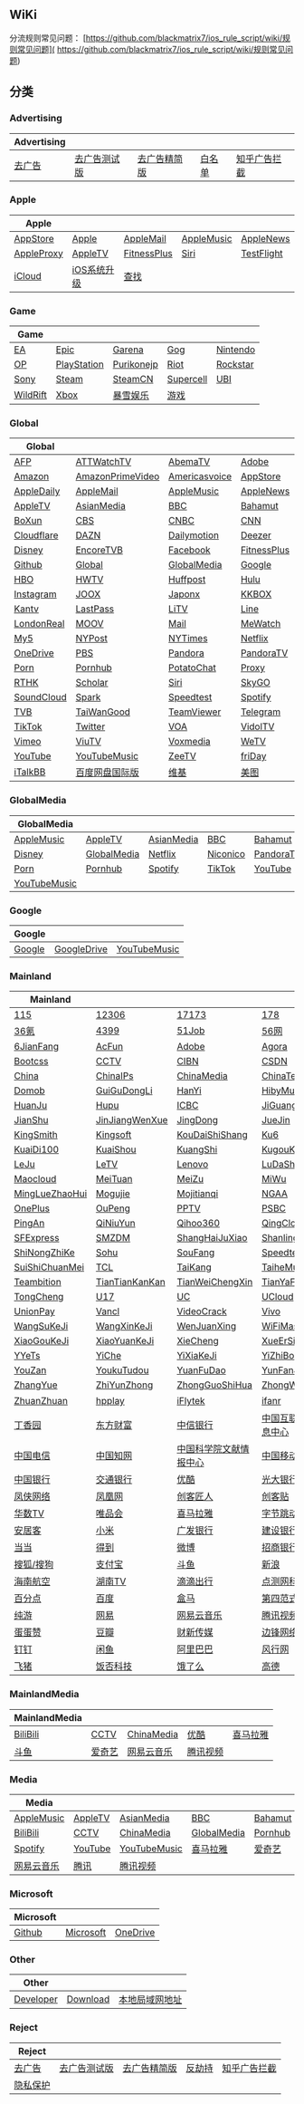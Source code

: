 ## WiKi
分流规则常见问题： [https://github.com/blackmatrix7/ios_rule_script/wiki/规则常见问题]( https://github.com/blackmatrix7/ios_rule_script/wiki/规则常见问题)
## 分类

### Advertising
|Advertising|  |  |  |  |
| ---- | ---- | ---- | ---- | ---- |
|[去广告](https://github.com/blackmatrix7/ios_rule_script/tree/master/rule/Shadowrocket/去广告) |[去广告测试版](https://github.com/blackmatrix7/ios_rule_script/tree/master/rule/Shadowrocket/去广告测试版) |[去广告精简版](https://github.com/blackmatrix7/ios_rule_script/tree/master/rule/Shadowrocket/去广告精简版) |[白名单](https://github.com/blackmatrix7/ios_rule_script/tree/master/rule/Shadowrocket/白名单) |[知乎广告拦截](https://github.com/blackmatrix7/ios_rule_script/tree/master/rule/Shadowrocket/知乎广告拦截) |

### Apple
|Apple|  |  |  |  |
| ---- | ---- | ---- | ---- | ---- |
|[AppStore](https://github.com/blackmatrix7/ios_rule_script/tree/master/rule/Shadowrocket/AppStore) |[Apple](https://github.com/blackmatrix7/ios_rule_script/tree/master/rule/Shadowrocket/Apple) |[AppleMail](https://github.com/blackmatrix7/ios_rule_script/tree/master/rule/Shadowrocket/AppleMail) |[AppleMusic](https://github.com/blackmatrix7/ios_rule_script/tree/master/rule/Shadowrocket/AppleMusic) |[AppleNews](https://github.com/blackmatrix7/ios_rule_script/tree/master/rule/Shadowrocket/AppleNews) ||||
|[AppleProxy](https://github.com/blackmatrix7/ios_rule_script/tree/master/rule/Shadowrocket/AppleProxy) |[AppleTV](https://github.com/blackmatrix7/ios_rule_script/tree/master/rule/Shadowrocket/AppleTV) |[FitnessPlus](https://github.com/blackmatrix7/ios_rule_script/tree/master/rule/Shadowrocket/FitnessPlus) |[Siri](https://github.com/blackmatrix7/ios_rule_script/tree/master/rule/Shadowrocket/Siri) |[TestFlight](https://github.com/blackmatrix7/ios_rule_script/tree/master/rule/Shadowrocket/TestFlight) |||
|[iCloud](https://github.com/blackmatrix7/ios_rule_script/tree/master/rule/Shadowrocket/iCloud) |[iOS系统升级](https://github.com/blackmatrix7/ios_rule_script/tree/master/rule/Shadowrocket/iOS系统升级) |[查找](https://github.com/blackmatrix7/ios_rule_script/tree/master/rule/Shadowrocket/查找) ||

### Game
|Game|  |  |  |  |
| ---- | ---- | ---- | ---- | ---- |
|[EA](https://github.com/blackmatrix7/ios_rule_script/tree/master/rule/Shadowrocket/EA) |[Epic](https://github.com/blackmatrix7/ios_rule_script/tree/master/rule/Shadowrocket/Epic) |[Garena](https://github.com/blackmatrix7/ios_rule_script/tree/master/rule/Shadowrocket/Garena) |[Gog](https://github.com/blackmatrix7/ios_rule_script/tree/master/rule/Shadowrocket/Gog) |[Nintendo](https://github.com/blackmatrix7/ios_rule_script/tree/master/rule/Shadowrocket/Nintendo) ||||
|[OP](https://github.com/blackmatrix7/ios_rule_script/tree/master/rule/Shadowrocket/OP) |[PlayStation](https://github.com/blackmatrix7/ios_rule_script/tree/master/rule/Shadowrocket/PlayStation) |[Purikonejp](https://github.com/blackmatrix7/ios_rule_script/tree/master/rule/Shadowrocket/Purikonejp) |[Riot](https://github.com/blackmatrix7/ios_rule_script/tree/master/rule/Shadowrocket/Riot) |[Rockstar](https://github.com/blackmatrix7/ios_rule_script/tree/master/rule/Shadowrocket/Rockstar) |||
|[Sony](https://github.com/blackmatrix7/ios_rule_script/tree/master/rule/Shadowrocket/Sony) |[Steam](https://github.com/blackmatrix7/ios_rule_script/tree/master/rule/Shadowrocket/Steam) |[SteamCN](https://github.com/blackmatrix7/ios_rule_script/tree/master/rule/Shadowrocket/SteamCN) |[Supercell](https://github.com/blackmatrix7/ios_rule_script/tree/master/rule/Shadowrocket/Supercell) |[UBI](https://github.com/blackmatrix7/ios_rule_script/tree/master/rule/Shadowrocket/UBI) ||
|[WildRift](https://github.com/blackmatrix7/ios_rule_script/tree/master/rule/Shadowrocket/WildRift) |[Xbox](https://github.com/blackmatrix7/ios_rule_script/tree/master/rule/Shadowrocket/Xbox) |[暴雪娱乐](https://github.com/blackmatrix7/ios_rule_script/tree/master/rule/Shadowrocket/暴雪娱乐) |[游戏](https://github.com/blackmatrix7/ios_rule_script/tree/master/rule/Shadowrocket/游戏) |

### Global
|Global|  |  |  |  |
| ---- | ---- | ---- | ---- | ---- |
|[AFP](https://github.com/blackmatrix7/ios_rule_script/tree/master/rule/Shadowrocket/AFP) |[ATTWatchTV](https://github.com/blackmatrix7/ios_rule_script/tree/master/rule/Shadowrocket/ATTWatchTV) |[AbemaTV](https://github.com/blackmatrix7/ios_rule_script/tree/master/rule/Shadowrocket/AbemaTV) |[Adobe](https://github.com/blackmatrix7/ios_rule_script/tree/master/rule/Shadowrocket/Adobe) |[All4](https://github.com/blackmatrix7/ios_rule_script/tree/master/rule/Shadowrocket/All4) ||||
|[Amazon](https://github.com/blackmatrix7/ios_rule_script/tree/master/rule/Shadowrocket/Amazon) |[AmazonPrimeVideo](https://github.com/blackmatrix7/ios_rule_script/tree/master/rule/Shadowrocket/AmazonPrimeVideo) |[Americasvoice](https://github.com/blackmatrix7/ios_rule_script/tree/master/rule/Shadowrocket/Americasvoice) |[AppStore](https://github.com/blackmatrix7/ios_rule_script/tree/master/rule/Shadowrocket/AppStore) |[Apple](https://github.com/blackmatrix7/ios_rule_script/tree/master/rule/Shadowrocket/Apple) |||
|[AppleDaily](https://github.com/blackmatrix7/ios_rule_script/tree/master/rule/Shadowrocket/AppleDaily) |[AppleMail](https://github.com/blackmatrix7/ios_rule_script/tree/master/rule/Shadowrocket/AppleMail) |[AppleMusic](https://github.com/blackmatrix7/ios_rule_script/tree/master/rule/Shadowrocket/AppleMusic) |[AppleNews](https://github.com/blackmatrix7/ios_rule_script/tree/master/rule/Shadowrocket/AppleNews) |[AppleProxy](https://github.com/blackmatrix7/ios_rule_script/tree/master/rule/Shadowrocket/AppleProxy) ||
|[AppleTV](https://github.com/blackmatrix7/ios_rule_script/tree/master/rule/Shadowrocket/AppleTV) |[AsianMedia](https://github.com/blackmatrix7/ios_rule_script/tree/master/rule/Shadowrocket/AsianMedia) |[BBC](https://github.com/blackmatrix7/ios_rule_script/tree/master/rule/Shadowrocket/BBC) |[Bahamut](https://github.com/blackmatrix7/ios_rule_script/tree/master/rule/Shadowrocket/Bahamut) |[BlackList](https://github.com/blackmatrix7/ios_rule_script/tree/master/rule/Shadowrocket/BlackList) |
|[BoXun](https://github.com/blackmatrix7/ios_rule_script/tree/master/rule/Shadowrocket/BoXun) |[CBS](https://github.com/blackmatrix7/ios_rule_script/tree/master/rule/Shadowrocket/CBS) |[CNBC](https://github.com/blackmatrix7/ios_rule_script/tree/master/rule/Shadowrocket/CNBC) |[CNN](https://github.com/blackmatrix7/ios_rule_script/tree/master/rule/Shadowrocket/CNN) |[CableTV](https://github.com/blackmatrix7/ios_rule_script/tree/master/rule/Shadowrocket/CableTV) |
|[Cloudflare](https://github.com/blackmatrix7/ios_rule_script/tree/master/rule/Shadowrocket/Cloudflare) |[DAZN](https://github.com/blackmatrix7/ios_rule_script/tree/master/rule/Shadowrocket/DAZN) |[Dailymotion](https://github.com/blackmatrix7/ios_rule_script/tree/master/rule/Shadowrocket/Dailymotion) |[Deezer](https://github.com/blackmatrix7/ios_rule_script/tree/master/rule/Shadowrocket/Deezer) |[Discord](https://github.com/blackmatrix7/ios_rule_script/tree/master/rule/Shadowrocket/Discord) |
|[Disney](https://github.com/blackmatrix7/ios_rule_script/tree/master/rule/Shadowrocket/Disney) |[EncoreTVB](https://github.com/blackmatrix7/ios_rule_script/tree/master/rule/Shadowrocket/EncoreTVB) |[Facebook](https://github.com/blackmatrix7/ios_rule_script/tree/master/rule/Shadowrocket/Facebook) |[FitnessPlus](https://github.com/blackmatrix7/ios_rule_script/tree/master/rule/Shadowrocket/FitnessPlus) |[Fox](https://github.com/blackmatrix7/ios_rule_script/tree/master/rule/Shadowrocket/Fox) |
|[Github](https://github.com/blackmatrix7/ios_rule_script/tree/master/rule/Shadowrocket/Github) |[Global](https://github.com/blackmatrix7/ios_rule_script/tree/master/rule/Shadowrocket/Global) |[GlobalMedia](https://github.com/blackmatrix7/ios_rule_script/tree/master/rule/Shadowrocket/GlobalMedia) |[Google](https://github.com/blackmatrix7/ios_rule_script/tree/master/rule/Shadowrocket/Google) |[GoogleDrive](https://github.com/blackmatrix7/ios_rule_script/tree/master/rule/Shadowrocket/GoogleDrive) |
|[HBO](https://github.com/blackmatrix7/ios_rule_script/tree/master/rule/Shadowrocket/HBO) |[HWTV](https://github.com/blackmatrix7/ios_rule_script/tree/master/rule/Shadowrocket/HWTV) |[Huffpost](https://github.com/blackmatrix7/ios_rule_script/tree/master/rule/Shadowrocket/Huffpost) |[Hulu](https://github.com/blackmatrix7/ios_rule_script/tree/master/rule/Shadowrocket/Hulu) |[ITV](https://github.com/blackmatrix7/ios_rule_script/tree/master/rule/Shadowrocket/ITV) |
|[Instagram](https://github.com/blackmatrix7/ios_rule_script/tree/master/rule/Shadowrocket/Instagram) |[JOOX](https://github.com/blackmatrix7/ios_rule_script/tree/master/rule/Shadowrocket/JOOX) |[Japonx](https://github.com/blackmatrix7/ios_rule_script/tree/master/rule/Shadowrocket/Japonx) |[KKBOX](https://github.com/blackmatrix7/ios_rule_script/tree/master/rule/Shadowrocket/KKBOX) |[KakaoTalk](https://github.com/blackmatrix7/ios_rule_script/tree/master/rule/Shadowrocket/KakaoTalk) |
|[Kantv](https://github.com/blackmatrix7/ios_rule_script/tree/master/rule/Shadowrocket/Kantv) |[LastPass](https://github.com/blackmatrix7/ios_rule_script/tree/master/rule/Shadowrocket/LastPass) |[LiTV](https://github.com/blackmatrix7/ios_rule_script/tree/master/rule/Shadowrocket/LiTV) |[Line](https://github.com/blackmatrix7/ios_rule_script/tree/master/rule/Shadowrocket/Line) |[LineTV](https://github.com/blackmatrix7/ios_rule_script/tree/master/rule/Shadowrocket/LineTV) |
|[LondonReal](https://github.com/blackmatrix7/ios_rule_script/tree/master/rule/Shadowrocket/LondonReal) |[MOOV](https://github.com/blackmatrix7/ios_rule_script/tree/master/rule/Shadowrocket/MOOV) |[Mail](https://github.com/blackmatrix7/ios_rule_script/tree/master/rule/Shadowrocket/Mail) |[MeWatch](https://github.com/blackmatrix7/ios_rule_script/tree/master/rule/Shadowrocket/MeWatch) |[Microsoft](https://github.com/blackmatrix7/ios_rule_script/tree/master/rule/Shadowrocket/Microsoft) |
|[My5](https://github.com/blackmatrix7/ios_rule_script/tree/master/rule/Shadowrocket/My5) |[NYPost](https://github.com/blackmatrix7/ios_rule_script/tree/master/rule/Shadowrocket/NYPost) |[NYTimes](https://github.com/blackmatrix7/ios_rule_script/tree/master/rule/Shadowrocket/NYTimes) |[Netflix](https://github.com/blackmatrix7/ios_rule_script/tree/master/rule/Shadowrocket/Netflix) |[Nikkei](https://github.com/blackmatrix7/ios_rule_script/tree/master/rule/Shadowrocket/Nikkei) |
|[OneDrive](https://github.com/blackmatrix7/ios_rule_script/tree/master/rule/Shadowrocket/OneDrive) |[PBS](https://github.com/blackmatrix7/ios_rule_script/tree/master/rule/Shadowrocket/PBS) |[Pandora](https://github.com/blackmatrix7/ios_rule_script/tree/master/rule/Shadowrocket/Pandora) |[PandoraTV](https://github.com/blackmatrix7/ios_rule_script/tree/master/rule/Shadowrocket/PandoraTV) |[PayPal](https://github.com/blackmatrix7/ios_rule_script/tree/master/rule/Shadowrocket/PayPal) |
|[Porn](https://github.com/blackmatrix7/ios_rule_script/tree/master/rule/Shadowrocket/Porn) |[Pornhub](https://github.com/blackmatrix7/ios_rule_script/tree/master/rule/Shadowrocket/Pornhub) |[PotatoChat](https://github.com/blackmatrix7/ios_rule_script/tree/master/rule/Shadowrocket/PotatoChat) |[Proxy](https://github.com/blackmatrix7/ios_rule_script/tree/master/rule/Shadowrocket/Proxy) |[Qobuz](https://github.com/blackmatrix7/ios_rule_script/tree/master/rule/Shadowrocket/Qobuz) |
|[RTHK](https://github.com/blackmatrix7/ios_rule_script/tree/master/rule/Shadowrocket/RTHK) |[Scholar](https://github.com/blackmatrix7/ios_rule_script/tree/master/rule/Shadowrocket/Scholar) |[Siri](https://github.com/blackmatrix7/ios_rule_script/tree/master/rule/Shadowrocket/Siri) |[SkyGO](https://github.com/blackmatrix7/ios_rule_script/tree/master/rule/Shadowrocket/SkyGO) |[Sony](https://github.com/blackmatrix7/ios_rule_script/tree/master/rule/Shadowrocket/Sony) |
|[SoundCloud](https://github.com/blackmatrix7/ios_rule_script/tree/master/rule/Shadowrocket/SoundCloud) |[Spark](https://github.com/blackmatrix7/ios_rule_script/tree/master/rule/Shadowrocket/Spark) |[Speedtest](https://github.com/blackmatrix7/ios_rule_script/tree/master/rule/Shadowrocket/Speedtest) |[Spotify](https://github.com/blackmatrix7/ios_rule_script/tree/master/rule/Shadowrocket/Spotify) |[TIDAL](https://github.com/blackmatrix7/ios_rule_script/tree/master/rule/Shadowrocket/TIDAL) |
|[TVB](https://github.com/blackmatrix7/ios_rule_script/tree/master/rule/Shadowrocket/TVB) |[TaiWanGood](https://github.com/blackmatrix7/ios_rule_script/tree/master/rule/Shadowrocket/TaiWanGood) |[TeamViewer](https://github.com/blackmatrix7/ios_rule_script/tree/master/rule/Shadowrocket/TeamViewer) |[Telegram](https://github.com/blackmatrix7/ios_rule_script/tree/master/rule/Shadowrocket/Telegram) |[TestFlight](https://github.com/blackmatrix7/ios_rule_script/tree/master/rule/Shadowrocket/TestFlight) |
|[TikTok](https://github.com/blackmatrix7/ios_rule_script/tree/master/rule/Shadowrocket/TikTok) |[Twitter](https://github.com/blackmatrix7/ios_rule_script/tree/master/rule/Shadowrocket/Twitter) |[VOA](https://github.com/blackmatrix7/ios_rule_script/tree/master/rule/Shadowrocket/VOA) |[VidolTV](https://github.com/blackmatrix7/ios_rule_script/tree/master/rule/Shadowrocket/VidolTV) |[Viki](https://github.com/blackmatrix7/ios_rule_script/tree/master/rule/Shadowrocket/Viki) |
|[Vimeo](https://github.com/blackmatrix7/ios_rule_script/tree/master/rule/Shadowrocket/Vimeo) |[ViuTV](https://github.com/blackmatrix7/ios_rule_script/tree/master/rule/Shadowrocket/ViuTV) |[Voxmedia](https://github.com/blackmatrix7/ios_rule_script/tree/master/rule/Shadowrocket/Voxmedia) |[WeTV](https://github.com/blackmatrix7/ios_rule_script/tree/master/rule/Shadowrocket/WeTV) |[Whatsapp](https://github.com/blackmatrix7/ios_rule_script/tree/master/rule/Shadowrocket/Whatsapp) |
|[YouTube](https://github.com/blackmatrix7/ios_rule_script/tree/master/rule/Shadowrocket/YouTube) |[YouTubeMusic](https://github.com/blackmatrix7/ios_rule_script/tree/master/rule/Shadowrocket/YouTubeMusic) |[ZeeTV](https://github.com/blackmatrix7/ios_rule_script/tree/master/rule/Shadowrocket/ZeeTV) |[friDay](https://github.com/blackmatrix7/ios_rule_script/tree/master/rule/Shadowrocket/friDay) |[iCloud](https://github.com/blackmatrix7/ios_rule_script/tree/master/rule/Shadowrocket/iCloud) |
|[iTalkBB](https://github.com/blackmatrix7/ios_rule_script/tree/master/rule/Shadowrocket/iTalkBB) |[百度网盘国际版](https://github.com/blackmatrix7/ios_rule_script/tree/master/rule/Shadowrocket/百度网盘国际版) |[维基](https://github.com/blackmatrix7/ios_rule_script/tree/master/rule/Shadowrocket/维基) |[美图](https://github.com/blackmatrix7/ios_rule_script/tree/master/rule/Shadowrocket/美图) |

### GlobalMedia
|GlobalMedia|  |  |  |  |
| ---- | ---- | ---- | ---- | ---- |
|[AppleMusic](https://github.com/blackmatrix7/ios_rule_script/tree/master/rule/Shadowrocket/AppleMusic) |[AppleTV](https://github.com/blackmatrix7/ios_rule_script/tree/master/rule/Shadowrocket/AppleTV) |[AsianMedia](https://github.com/blackmatrix7/ios_rule_script/tree/master/rule/Shadowrocket/AsianMedia) |[BBC](https://github.com/blackmatrix7/ios_rule_script/tree/master/rule/Shadowrocket/BBC) |[Bahamut](https://github.com/blackmatrix7/ios_rule_script/tree/master/rule/Shadowrocket/Bahamut) ||||
|[Disney](https://github.com/blackmatrix7/ios_rule_script/tree/master/rule/Shadowrocket/Disney) |[GlobalMedia](https://github.com/blackmatrix7/ios_rule_script/tree/master/rule/Shadowrocket/GlobalMedia) |[Netflix](https://github.com/blackmatrix7/ios_rule_script/tree/master/rule/Shadowrocket/Netflix) |[Niconico](https://github.com/blackmatrix7/ios_rule_script/tree/master/rule/Shadowrocket/Niconico) |[PandoraTV](https://github.com/blackmatrix7/ios_rule_script/tree/master/rule/Shadowrocket/PandoraTV) |||
|[Porn](https://github.com/blackmatrix7/ios_rule_script/tree/master/rule/Shadowrocket/Porn) |[Pornhub](https://github.com/blackmatrix7/ios_rule_script/tree/master/rule/Shadowrocket/Pornhub) |[Spotify](https://github.com/blackmatrix7/ios_rule_script/tree/master/rule/Shadowrocket/Spotify) |[TikTok](https://github.com/blackmatrix7/ios_rule_script/tree/master/rule/Shadowrocket/TikTok) |[YouTube](https://github.com/blackmatrix7/ios_rule_script/tree/master/rule/Shadowrocket/YouTube) ||
|[YouTubeMusic](https://github.com/blackmatrix7/ios_rule_script/tree/master/rule/Shadowrocket/YouTubeMusic) |

### Google
|Google|  |  |
| ---- | ---- | ---- |
|[Google](https://github.com/blackmatrix7/ios_rule_script/tree/master/rule/Shadowrocket/Google) |[GoogleDrive](https://github.com/blackmatrix7/ios_rule_script/tree/master/rule/Shadowrocket/GoogleDrive) |[YouTubeMusic](https://github.com/blackmatrix7/ios_rule_script/tree/master/rule/Shadowrocket/YouTubeMusic) |

### Mainland
|Mainland|  |  |  |  |
| ---- | ---- | ---- | ---- | ---- |
|[115](https://github.com/blackmatrix7/ios_rule_script/tree/master/rule/Shadowrocket/115) |[12306](https://github.com/blackmatrix7/ios_rule_script/tree/master/rule/Shadowrocket/12306) |[17173](https://github.com/blackmatrix7/ios_rule_script/tree/master/rule/Shadowrocket/17173) |[178](https://github.com/blackmatrix7/ios_rule_script/tree/master/rule/Shadowrocket/178) |[360](https://github.com/blackmatrix7/ios_rule_script/tree/master/rule/Shadowrocket/360) ||||
|[36氪](https://github.com/blackmatrix7/ios_rule_script/tree/master/rule/Shadowrocket/36氪) |[4399](https://github.com/blackmatrix7/ios_rule_script/tree/master/rule/Shadowrocket/4399) |[51Job](https://github.com/blackmatrix7/ios_rule_script/tree/master/rule/Shadowrocket/51Job) |[56网](https://github.com/blackmatrix7/ios_rule_script/tree/master/rule/Shadowrocket/56网) |[58同城](https://github.com/blackmatrix7/ios_rule_script/tree/master/rule/Shadowrocket/58同城) |||
|[6JianFang](https://github.com/blackmatrix7/ios_rule_script/tree/master/rule/Shadowrocket/6JianFang) |[AcFun](https://github.com/blackmatrix7/ios_rule_script/tree/master/rule/Shadowrocket/AcFun) |[Adobe](https://github.com/blackmatrix7/ios_rule_script/tree/master/rule/Shadowrocket/Adobe) |[Agora](https://github.com/blackmatrix7/ios_rule_script/tree/master/rule/Shadowrocket/Agora) |[BiliBili](https://github.com/blackmatrix7/ios_rule_script/tree/master/rule/Shadowrocket/BiliBili) ||
|[Bootcss](https://github.com/blackmatrix7/ios_rule_script/tree/master/rule/Shadowrocket/Bootcss) |[CCTV](https://github.com/blackmatrix7/ios_rule_script/tree/master/rule/Shadowrocket/CCTV) |[CIBN](https://github.com/blackmatrix7/ios_rule_script/tree/master/rule/Shadowrocket/CIBN) |[CSDN](https://github.com/blackmatrix7/ios_rule_script/tree/master/rule/Shadowrocket/CSDN) |[Camera360](https://github.com/blackmatrix7/ios_rule_script/tree/master/rule/Shadowrocket/Camera360) |
|[China](https://github.com/blackmatrix7/ios_rule_script/tree/master/rule/Shadowrocket/China) |[ChinaIPs](https://github.com/blackmatrix7/ios_rule_script/tree/master/rule/Shadowrocket/ChinaIPs) |[ChinaMedia](https://github.com/blackmatrix7/ios_rule_script/tree/master/rule/Shadowrocket/ChinaMedia) |[ChinaTest](https://github.com/blackmatrix7/ios_rule_script/tree/master/rule/Shadowrocket/ChinaTest) |[Deepin](https://github.com/blackmatrix7/ios_rule_script/tree/master/rule/Shadowrocket/Deepin) |
|[Domob](https://github.com/blackmatrix7/ios_rule_script/tree/master/rule/Shadowrocket/Domob) |[GuiGuDongLi](https://github.com/blackmatrix7/ios_rule_script/tree/master/rule/Shadowrocket/GuiGuDongLi) |[HanYi](https://github.com/blackmatrix7/ios_rule_script/tree/master/rule/Shadowrocket/HanYi) |[HibyMusic](https://github.com/blackmatrix7/ios_rule_script/tree/master/rule/Shadowrocket/HibyMusic) |[HuYa](https://github.com/blackmatrix7/ios_rule_script/tree/master/rule/Shadowrocket/HuYa) |
|[HuanJu](https://github.com/blackmatrix7/ios_rule_script/tree/master/rule/Shadowrocket/HuanJu) |[Hupu](https://github.com/blackmatrix7/ios_rule_script/tree/master/rule/Shadowrocket/Hupu) |[ICBC](https://github.com/blackmatrix7/ios_rule_script/tree/master/rule/Shadowrocket/ICBC) |[JiGuangTuiSong](https://github.com/blackmatrix7/ios_rule_script/tree/master/rule/Shadowrocket/JiGuangTuiSong) |[JianGuoYun](https://github.com/blackmatrix7/ios_rule_script/tree/master/rule/Shadowrocket/JianGuoYun) |
|[JianShu](https://github.com/blackmatrix7/ios_rule_script/tree/master/rule/Shadowrocket/JianShu) |[JinJiangWenXue](https://github.com/blackmatrix7/ios_rule_script/tree/master/rule/Shadowrocket/JinJiangWenXue) |[JingDong](https://github.com/blackmatrix7/ios_rule_script/tree/master/rule/Shadowrocket/JingDong) |[JueJin](https://github.com/blackmatrix7/ios_rule_script/tree/master/rule/Shadowrocket/JueJin) |[Keep](https://github.com/blackmatrix7/ios_rule_script/tree/master/rule/Shadowrocket/Keep) |
|[KingSmith](https://github.com/blackmatrix7/ios_rule_script/tree/master/rule/Shadowrocket/KingSmith) |[Kingsoft](https://github.com/blackmatrix7/ios_rule_script/tree/master/rule/Shadowrocket/Kingsoft) |[KouDaiShiShang](https://github.com/blackmatrix7/ios_rule_script/tree/master/rule/Shadowrocket/KouDaiShiShang) |[Ku6](https://github.com/blackmatrix7/ios_rule_script/tree/master/rule/Shadowrocket/Ku6) |[KuKeMusic](https://github.com/blackmatrix7/ios_rule_script/tree/master/rule/Shadowrocket/KuKeMusic) |
|[KuaiDi100](https://github.com/blackmatrix7/ios_rule_script/tree/master/rule/Shadowrocket/KuaiDi100) |[KuaiShou](https://github.com/blackmatrix7/ios_rule_script/tree/master/rule/Shadowrocket/KuaiShou) |[KuangShi](https://github.com/blackmatrix7/ios_rule_script/tree/master/rule/Shadowrocket/KuangShi) |[KugouKuwo](https://github.com/blackmatrix7/ios_rule_script/tree/master/rule/Shadowrocket/KugouKuwo) |[LanZouYun](https://github.com/blackmatrix7/ios_rule_script/tree/master/rule/Shadowrocket/LanZouYun) |
|[LeJu](https://github.com/blackmatrix7/ios_rule_script/tree/master/rule/Shadowrocket/LeJu) |[LeTV](https://github.com/blackmatrix7/ios_rule_script/tree/master/rule/Shadowrocket/LeTV) |[Lenovo](https://github.com/blackmatrix7/ios_rule_script/tree/master/rule/Shadowrocket/Lenovo) |[LuDaShi](https://github.com/blackmatrix7/ios_rule_script/tree/master/rule/Shadowrocket/LuDaShi) |[LvMiLianChuang](https://github.com/blackmatrix7/ios_rule_script/tree/master/rule/Shadowrocket/LvMiLianChuang) |
|[Maocloud](https://github.com/blackmatrix7/ios_rule_script/tree/master/rule/Shadowrocket/Maocloud) |[MeiTuan](https://github.com/blackmatrix7/ios_rule_script/tree/master/rule/Shadowrocket/MeiTuan) |[MeiZu](https://github.com/blackmatrix7/ios_rule_script/tree/master/rule/Shadowrocket/MeiZu) |[MiWu](https://github.com/blackmatrix7/ios_rule_script/tree/master/rule/Shadowrocket/MiWu) |[Migu](https://github.com/blackmatrix7/ios_rule_script/tree/master/rule/Shadowrocket/Migu) |
|[MingLueZhaoHui](https://github.com/blackmatrix7/ios_rule_script/tree/master/rule/Shadowrocket/MingLueZhaoHui) |[Mogujie](https://github.com/blackmatrix7/ios_rule_script/tree/master/rule/Shadowrocket/Mogujie) |[Mojitianqi](https://github.com/blackmatrix7/ios_rule_script/tree/master/rule/Shadowrocket/Mojitianqi) |[NGAA](https://github.com/blackmatrix7/ios_rule_script/tree/master/rule/Shadowrocket/NGAA) |[OPPO](https://github.com/blackmatrix7/ios_rule_script/tree/master/rule/Shadowrocket/OPPO) |
|[OnePlus](https://github.com/blackmatrix7/ios_rule_script/tree/master/rule/Shadowrocket/OnePlus) |[OuPeng](https://github.com/blackmatrix7/ios_rule_script/tree/master/rule/Shadowrocket/OuPeng) |[PPTV](https://github.com/blackmatrix7/ios_rule_script/tree/master/rule/Shadowrocket/PPTV) |[PSBC](https://github.com/blackmatrix7/ios_rule_script/tree/master/rule/Shadowrocket/PSBC) |[PayPal](https://github.com/blackmatrix7/ios_rule_script/tree/master/rule/Shadowrocket/PayPal) |
|[PingAn](https://github.com/blackmatrix7/ios_rule_script/tree/master/rule/Shadowrocket/PingAn) |[QiNiuYun](https://github.com/blackmatrix7/ios_rule_script/tree/master/rule/Shadowrocket/QiNiuYun) |[Qihoo360](https://github.com/blackmatrix7/ios_rule_script/tree/master/rule/Shadowrocket/Qihoo360) |[QingCloud](https://github.com/blackmatrix7/ios_rule_script/tree/master/rule/Shadowrocket/QingCloud) |[RuanMei](https://github.com/blackmatrix7/ios_rule_script/tree/master/rule/Shadowrocket/RuanMei) |
|[SFExpress](https://github.com/blackmatrix7/ios_rule_script/tree/master/rule/Shadowrocket/SFExpress) |[SMZDM](https://github.com/blackmatrix7/ios_rule_script/tree/master/rule/Shadowrocket/SMZDM) |[ShangHaiJuXiao](https://github.com/blackmatrix7/ios_rule_script/tree/master/rule/Shadowrocket/ShangHaiJuXiao) |[Shanling](https://github.com/blackmatrix7/ios_rule_script/tree/master/rule/Shadowrocket/Shanling) |[ShenMa](https://github.com/blackmatrix7/ios_rule_script/tree/master/rule/Shadowrocket/ShenMa) |
|[ShiNongZhiKe](https://github.com/blackmatrix7/ios_rule_script/tree/master/rule/Shadowrocket/ShiNongZhiKe) |[Sohu](https://github.com/blackmatrix7/ios_rule_script/tree/master/rule/Shadowrocket/Sohu) |[SouFang](https://github.com/blackmatrix7/ios_rule_script/tree/master/rule/Shadowrocket/SouFang) |[Speedtest](https://github.com/blackmatrix7/ios_rule_script/tree/master/rule/Shadowrocket/Speedtest) |[SuNing](https://github.com/blackmatrix7/ios_rule_script/tree/master/rule/Shadowrocket/SuNing) |
|[SuiShiChuanMei](https://github.com/blackmatrix7/ios_rule_script/tree/master/rule/Shadowrocket/SuiShiChuanMei) |[TCL](https://github.com/blackmatrix7/ios_rule_script/tree/master/rule/Shadowrocket/TCL) |[TaiKang](https://github.com/blackmatrix7/ios_rule_script/tree/master/rule/Shadowrocket/TaiKang) |[TaiheMusic](https://github.com/blackmatrix7/ios_rule_script/tree/master/rule/Shadowrocket/TaiheMusic) |[TeamViewer](https://github.com/blackmatrix7/ios_rule_script/tree/master/rule/Shadowrocket/TeamViewer) |
|[Teambition](https://github.com/blackmatrix7/ios_rule_script/tree/master/rule/Shadowrocket/Teambition) |[TianTianKanKan](https://github.com/blackmatrix7/ios_rule_script/tree/master/rule/Shadowrocket/TianTianKanKan) |[TianWeiChengXin](https://github.com/blackmatrix7/ios_rule_script/tree/master/rule/Shadowrocket/TianWeiChengXin) |[TianYaForum](https://github.com/blackmatrix7/ios_rule_script/tree/master/rule/Shadowrocket/TianYaForum) |[TigerFintech](https://github.com/blackmatrix7/ios_rule_script/tree/master/rule/Shadowrocket/TigerFintech) |
|[TongCheng](https://github.com/blackmatrix7/ios_rule_script/tree/master/rule/Shadowrocket/TongCheng) |[U17](https://github.com/blackmatrix7/ios_rule_script/tree/master/rule/Shadowrocket/U17) |[UC](https://github.com/blackmatrix7/ios_rule_script/tree/master/rule/Shadowrocket/UC) |[UCloud](https://github.com/blackmatrix7/ios_rule_script/tree/master/rule/Shadowrocket/UCloud) |[UPYun](https://github.com/blackmatrix7/ios_rule_script/tree/master/rule/Shadowrocket/UPYun) |
|[UnionPay](https://github.com/blackmatrix7/ios_rule_script/tree/master/rule/Shadowrocket/UnionPay) |[Vancl](https://github.com/blackmatrix7/ios_rule_script/tree/master/rule/Shadowrocket/Vancl) |[VideoCrack](https://github.com/blackmatrix7/ios_rule_script/tree/master/rule/Shadowrocket/VideoCrack) |[Vivo](https://github.com/blackmatrix7/ios_rule_script/tree/master/rule/Shadowrocket/Vivo) |[WanMeiShiJie](https://github.com/blackmatrix7/ios_rule_script/tree/master/rule/Shadowrocket/WanMeiShiJie) |
|[WangSuKeJi](https://github.com/blackmatrix7/ios_rule_script/tree/master/rule/Shadowrocket/WangSuKeJi) |[WangXinKeJi](https://github.com/blackmatrix7/ios_rule_script/tree/master/rule/Shadowrocket/WangXinKeJi) |[WenJuanXing](https://github.com/blackmatrix7/ios_rule_script/tree/master/rule/Shadowrocket/WenJuanXing) |[WiFiMaster](https://github.com/blackmatrix7/ios_rule_script/tree/master/rule/Shadowrocket/WiFiMaster) |[XiamiMusic](https://github.com/blackmatrix7/ios_rule_script/tree/master/rule/Shadowrocket/XiamiMusic) |
|[XiaoGouKeJi](https://github.com/blackmatrix7/ios_rule_script/tree/master/rule/Shadowrocket/XiaoGouKeJi) |[XiaoYuanKeJi](https://github.com/blackmatrix7/ios_rule_script/tree/master/rule/Shadowrocket/XiaoYuanKeJi) |[XieCheng](https://github.com/blackmatrix7/ios_rule_script/tree/master/rule/Shadowrocket/XieCheng) |[XueErSi](https://github.com/blackmatrix7/ios_rule_script/tree/master/rule/Shadowrocket/XueErSi) |[XueQiu](https://github.com/blackmatrix7/ios_rule_script/tree/master/rule/Shadowrocket/XueQiu) |
|[YYeTs](https://github.com/blackmatrix7/ios_rule_script/tree/master/rule/Shadowrocket/YYeTs) |[YiChe](https://github.com/blackmatrix7/ios_rule_script/tree/master/rule/Shadowrocket/YiChe) |[YiXiaKeJi](https://github.com/blackmatrix7/ios_rule_script/tree/master/rule/Shadowrocket/YiXiaKeJi) |[YiZhiBo](https://github.com/blackmatrix7/ios_rule_script/tree/master/rule/Shadowrocket/YiZhiBo) |[YouMengChuangXiang](https://github.com/blackmatrix7/ios_rule_script/tree/master/rule/Shadowrocket/YouMengChuangXiang) |
|[YouZan](https://github.com/blackmatrix7/ios_rule_script/tree/master/rule/Shadowrocket/YouZan) |[YoukuTudou](https://github.com/blackmatrix7/ios_rule_script/tree/master/rule/Shadowrocket/YoukuTudou) |[YuanFuDao](https://github.com/blackmatrix7/ios_rule_script/tree/master/rule/Shadowrocket/YuanFuDao) |[YunFanJiaSu](https://github.com/blackmatrix7/ios_rule_script/tree/master/rule/Shadowrocket/YunFanJiaSu) |[ZDNS](https://github.com/blackmatrix7/ios_rule_script/tree/master/rule/Shadowrocket/ZDNS) |
|[ZhangYue](https://github.com/blackmatrix7/ios_rule_script/tree/master/rule/Shadowrocket/ZhangYue) |[ZhiYunZhong](https://github.com/blackmatrix7/ios_rule_script/tree/master/rule/Shadowrocket/ZhiYunZhong) |[ZhongGuoShiHua](https://github.com/blackmatrix7/ios_rule_script/tree/master/rule/Shadowrocket/ZhongGuoShiHua) |[ZhongWeiShiJi](https://github.com/blackmatrix7/ios_rule_script/tree/master/rule/Shadowrocket/ZhongWeiShiJi) |[ZhongYuanYiShang](https://github.com/blackmatrix7/ios_rule_script/tree/master/rule/Shadowrocket/ZhongYuanYiShang) |
|[ZhuanZhuan](https://github.com/blackmatrix7/ios_rule_script/tree/master/rule/Shadowrocket/ZhuanZhuan) |[hpplay](https://github.com/blackmatrix7/ios_rule_script/tree/master/rule/Shadowrocket/hpplay) |[iFlytek](https://github.com/blackmatrix7/ios_rule_script/tree/master/rule/Shadowrocket/iFlytek) |[ifanr](https://github.com/blackmatrix7/ios_rule_script/tree/master/rule/Shadowrocket/ifanr) |[一起作业](https://github.com/blackmatrix7/ios_rule_script/tree/master/rule/Shadowrocket/一起作业) |
|[丁香园](https://github.com/blackmatrix7/ios_rule_script/tree/master/rule/Shadowrocket/丁香园) |[东方财富](https://github.com/blackmatrix7/ios_rule_script/tree/master/rule/Shadowrocket/东方财富) |[中信银行](https://github.com/blackmatrix7/ios_rule_script/tree/master/rule/Shadowrocket/中信银行) |[中国互联网络信息中心](https://github.com/blackmatrix7/ios_rule_script/tree/master/rule/Shadowrocket/中国互联网络信息中心) |[中国新闻网](https://github.com/blackmatrix7/ios_rule_script/tree/master/rule/Shadowrocket/中国新闻网) |
|[中国电信](https://github.com/blackmatrix7/ios_rule_script/tree/master/rule/Shadowrocket/中国电信) |[中国知网](https://github.com/blackmatrix7/ios_rule_script/tree/master/rule/Shadowrocket/中国知网) |[中国科学院文献情报中心](https://github.com/blackmatrix7/ios_rule_script/tree/master/rule/Shadowrocket/中国科学院文献情报中心) |[中国移动](https://github.com/blackmatrix7/ios_rule_script/tree/master/rule/Shadowrocket/中国移动) |[中国联通](https://github.com/blackmatrix7/ios_rule_script/tree/master/rule/Shadowrocket/中国联通) |
|[中国银行](https://github.com/blackmatrix7/ios_rule_script/tree/master/rule/Shadowrocket/中国银行) |[交通银行](https://github.com/blackmatrix7/ios_rule_script/tree/master/rule/Shadowrocket/交通银行) |[优酷](https://github.com/blackmatrix7/ios_rule_script/tree/master/rule/Shadowrocket/优酷) |[光大银行](https://github.com/blackmatrix7/ios_rule_script/tree/master/rule/Shadowrocket/光大银行) |[农业银行](https://github.com/blackmatrix7/ios_rule_script/tree/master/rule/Shadowrocket/农业银行) |
|[凤侠网络](https://github.com/blackmatrix7/ios_rule_script/tree/master/rule/Shadowrocket/凤侠网络) |[凤凰网](https://github.com/blackmatrix7/ios_rule_script/tree/master/rule/Shadowrocket/凤凰网) |[创客匠人](https://github.com/blackmatrix7/ios_rule_script/tree/master/rule/Shadowrocket/创客匠人) |[创客贴](https://github.com/blackmatrix7/ios_rule_script/tree/master/rule/Shadowrocket/创客贴) |[华为](https://github.com/blackmatrix7/ios_rule_script/tree/master/rule/Shadowrocket/华为) |
|[华数TV](https://github.com/blackmatrix7/ios_rule_script/tree/master/rule/Shadowrocket/华数TV) |[唯品会](https://github.com/blackmatrix7/ios_rule_script/tree/master/rule/Shadowrocket/唯品会) |[喜马拉雅](https://github.com/blackmatrix7/ios_rule_script/tree/master/rule/Shadowrocket/喜马拉雅) |[字节跳动](https://github.com/blackmatrix7/ios_rule_script/tree/master/rule/Shadowrocket/字节跳动) |[安天科技](https://github.com/blackmatrix7/ios_rule_script/tree/master/rule/Shadowrocket/安天科技) |
|[安居客](https://github.com/blackmatrix7/ios_rule_script/tree/master/rule/Shadowrocket/安居客) |[小米](https://github.com/blackmatrix7/ios_rule_script/tree/master/rule/Shadowrocket/小米) |[广发银行](https://github.com/blackmatrix7/ios_rule_script/tree/master/rule/Shadowrocket/广发银行) |[建设银行](https://github.com/blackmatrix7/ios_rule_script/tree/master/rule/Shadowrocket/建设银行) |[弹弹Play](https://github.com/blackmatrix7/ios_rule_script/tree/master/rule/Shadowrocket/弹弹Play) |
|[当当](https://github.com/blackmatrix7/ios_rule_script/tree/master/rule/Shadowrocket/当当) |[得到](https://github.com/blackmatrix7/ios_rule_script/tree/master/rule/Shadowrocket/得到) |[微博](https://github.com/blackmatrix7/ios_rule_script/tree/master/rule/Shadowrocket/微博) |[招商银行](https://github.com/blackmatrix7/ios_rule_script/tree/master/rule/Shadowrocket/招商银行) |[拼多多](https://github.com/blackmatrix7/ios_rule_script/tree/master/rule/Shadowrocket/拼多多) |
|[搜狐/搜狗](https://github.com/blackmatrix7/ios_rule_script/tree/master/rule/Shadowrocket/搜狐/搜狗) |[支付宝](https://github.com/blackmatrix7/ios_rule_script/tree/master/rule/Shadowrocket/支付宝) |[斗鱼](https://github.com/blackmatrix7/ios_rule_script/tree/master/rule/Shadowrocket/斗鱼) |[新浪](https://github.com/blackmatrix7/ios_rule_script/tree/master/rule/Shadowrocket/新浪) |[暴风影音](https://github.com/blackmatrix7/ios_rule_script/tree/master/rule/Shadowrocket/暴风影音) |
|[海南航空](https://github.com/blackmatrix7/ios_rule_script/tree/master/rule/Shadowrocket/海南航空) |[湖南TV](https://github.com/blackmatrix7/ios_rule_script/tree/master/rule/Shadowrocket/湖南TV) |[滴滴出行](https://github.com/blackmatrix7/ios_rule_script/tree/master/rule/Shadowrocket/滴滴出行) |[点测网科](https://github.com/blackmatrix7/ios_rule_script/tree/master/rule/Shadowrocket/点测网科) |[爱奇艺](https://github.com/blackmatrix7/ios_rule_script/tree/master/rule/Shadowrocket/爱奇艺) |
|[百分点](https://github.com/blackmatrix7/ios_rule_script/tree/master/rule/Shadowrocket/百分点) |[百度](https://github.com/blackmatrix7/ios_rule_script/tree/master/rule/Shadowrocket/百度) |[盒马](https://github.com/blackmatrix7/ios_rule_script/tree/master/rule/Shadowrocket/盒马) |[第四范式](https://github.com/blackmatrix7/ios_rule_script/tree/master/rule/Shadowrocket/第四范式) |[红马传媒(大麦网)](https://github.com/blackmatrix7/ios_rule_script/tree/master/rule/Shadowrocket/红马传媒(大麦网)) |
|[纯游](https://github.com/blackmatrix7/ios_rule_script/tree/master/rule/Shadowrocket/纯游) |[网易](https://github.com/blackmatrix7/ios_rule_script/tree/master/rule/Shadowrocket/网易) |[网易云音乐](https://github.com/blackmatrix7/ios_rule_script/tree/master/rule/Shadowrocket/网易云音乐) |[腾讯视频](https://github.com/blackmatrix7/ios_rule_script/tree/master/rule/Shadowrocket/腾讯视频) |[菜鸟裹裹](https://github.com/blackmatrix7/ios_rule_script/tree/master/rule/Shadowrocket/菜鸟裹裹) |
|[蛋蛋赞](https://github.com/blackmatrix7/ios_rule_script/tree/master/rule/Shadowrocket/蛋蛋赞) |[豆瓣](https://github.com/blackmatrix7/ios_rule_script/tree/master/rule/Shadowrocket/豆瓣) |[财新传媒](https://github.com/blackmatrix7/ios_rule_script/tree/master/rule/Shadowrocket/财新传媒) |[边锋网络](https://github.com/blackmatrix7/ios_rule_script/tree/master/rule/Shadowrocket/边锋网络) |[迅雷](https://github.com/blackmatrix7/ios_rule_script/tree/master/rule/Shadowrocket/迅雷) |
|[钉钉](https://github.com/blackmatrix7/ios_rule_script/tree/master/rule/Shadowrocket/钉钉) |[闲鱼](https://github.com/blackmatrix7/ios_rule_script/tree/master/rule/Shadowrocket/闲鱼) |[阿里巴巴](https://github.com/blackmatrix7/ios_rule_script/tree/master/rule/Shadowrocket/阿里巴巴) |[风行网](https://github.com/blackmatrix7/ios_rule_script/tree/master/rule/Shadowrocket/风行网) |[飞傲](https://github.com/blackmatrix7/ios_rule_script/tree/master/rule/Shadowrocket/飞傲) |
|[飞猪](https://github.com/blackmatrix7/ios_rule_script/tree/master/rule/Shadowrocket/飞猪) |[饭否科技](https://github.com/blackmatrix7/ios_rule_script/tree/master/rule/Shadowrocket/饭否科技) |[饿了么](https://github.com/blackmatrix7/ios_rule_script/tree/master/rule/Shadowrocket/饿了么) |[高德](https://github.com/blackmatrix7/ios_rule_script/tree/master/rule/Shadowrocket/高德) |

### MainlandMedia
|MainlandMedia|  |  |  |  |
| ---- | ---- | ---- | ---- | ---- |
|[BiliBili](https://github.com/blackmatrix7/ios_rule_script/tree/master/rule/Shadowrocket/BiliBili) |[CCTV](https://github.com/blackmatrix7/ios_rule_script/tree/master/rule/Shadowrocket/CCTV) |[ChinaMedia](https://github.com/blackmatrix7/ios_rule_script/tree/master/rule/Shadowrocket/ChinaMedia) |[优酷](https://github.com/blackmatrix7/ios_rule_script/tree/master/rule/Shadowrocket/优酷) |[喜马拉雅](https://github.com/blackmatrix7/ios_rule_script/tree/master/rule/Shadowrocket/喜马拉雅) ||||
|[斗鱼](https://github.com/blackmatrix7/ios_rule_script/tree/master/rule/Shadowrocket/斗鱼) |[爱奇艺](https://github.com/blackmatrix7/ios_rule_script/tree/master/rule/Shadowrocket/爱奇艺) |[网易云音乐](https://github.com/blackmatrix7/ios_rule_script/tree/master/rule/Shadowrocket/网易云音乐) |[腾讯视频](https://github.com/blackmatrix7/ios_rule_script/tree/master/rule/Shadowrocket/腾讯视频) |||

### Media
|Media|  |  |  |  |
| ---- | ---- | ---- | ---- | ---- |
|[AppleMusic](https://github.com/blackmatrix7/ios_rule_script/tree/master/rule/Shadowrocket/AppleMusic) |[AppleTV](https://github.com/blackmatrix7/ios_rule_script/tree/master/rule/Shadowrocket/AppleTV) |[AsianMedia](https://github.com/blackmatrix7/ios_rule_script/tree/master/rule/Shadowrocket/AsianMedia) |[BBC](https://github.com/blackmatrix7/ios_rule_script/tree/master/rule/Shadowrocket/BBC) |[Bahamut](https://github.com/blackmatrix7/ios_rule_script/tree/master/rule/Shadowrocket/Bahamut) ||||
|[BiliBili](https://github.com/blackmatrix7/ios_rule_script/tree/master/rule/Shadowrocket/BiliBili) |[CCTV](https://github.com/blackmatrix7/ios_rule_script/tree/master/rule/Shadowrocket/CCTV) |[ChinaMedia](https://github.com/blackmatrix7/ios_rule_script/tree/master/rule/Shadowrocket/ChinaMedia) |[GlobalMedia](https://github.com/blackmatrix7/ios_rule_script/tree/master/rule/Shadowrocket/GlobalMedia) |[Pornhub](https://github.com/blackmatrix7/ios_rule_script/tree/master/rule/Shadowrocket/Pornhub) |||
|[Spotify](https://github.com/blackmatrix7/ios_rule_script/tree/master/rule/Shadowrocket/Spotify) |[YouTube](https://github.com/blackmatrix7/ios_rule_script/tree/master/rule/Shadowrocket/YouTube) |[YouTubeMusic](https://github.com/blackmatrix7/ios_rule_script/tree/master/rule/Shadowrocket/YouTubeMusic) |[喜马拉雅](https://github.com/blackmatrix7/ios_rule_script/tree/master/rule/Shadowrocket/喜马拉雅) |[爱奇艺](https://github.com/blackmatrix7/ios_rule_script/tree/master/rule/Shadowrocket/爱奇艺) ||
|[网易云音乐](https://github.com/blackmatrix7/ios_rule_script/tree/master/rule/Shadowrocket/网易云音乐) |[腾讯](https://github.com/blackmatrix7/ios_rule_script/tree/master/rule/Shadowrocket/腾讯) |[腾讯视频](https://github.com/blackmatrix7/ios_rule_script/tree/master/rule/Shadowrocket/腾讯视频) |

### Microsoft
|Microsoft|  |  |
| ---- | ---- | ---- |
|[Github](https://github.com/blackmatrix7/ios_rule_script/tree/master/rule/Shadowrocket/Github) |[Microsoft](https://github.com/blackmatrix7/ios_rule_script/tree/master/rule/Shadowrocket/Microsoft) |[OneDrive](https://github.com/blackmatrix7/ios_rule_script/tree/master/rule/Shadowrocket/OneDrive) |

### Other
|Other|  |  |
| ---- | ---- | ---- |
|[Developer](https://github.com/blackmatrix7/ios_rule_script/tree/master/rule/Shadowrocket/Developer) |[Download](https://github.com/blackmatrix7/ios_rule_script/tree/master/rule/Shadowrocket/Download) |[本地局域网地址](https://github.com/blackmatrix7/ios_rule_script/tree/master/rule/Shadowrocket/本地局域网地址) |

### Reject
|Reject|  |  |  |  |
| ---- | ---- | ---- | ---- | ---- |
|[去广告](https://github.com/blackmatrix7/ios_rule_script/tree/master/rule/Shadowrocket/去广告) |[去广告测试版](https://github.com/blackmatrix7/ios_rule_script/tree/master/rule/Shadowrocket/去广告测试版) |[去广告精简版](https://github.com/blackmatrix7/ios_rule_script/tree/master/rule/Shadowrocket/去广告精简版) |[反劫持](https://github.com/blackmatrix7/ios_rule_script/tree/master/rule/Shadowrocket/反劫持) |[知乎广告拦截](https://github.com/blackmatrix7/ios_rule_script/tree/master/rule/Shadowrocket/知乎广告拦截) ||||
|[隐私保护](https://github.com/blackmatrix7/ios_rule_script/tree/master/rule/Shadowrocket/隐私保护) |||
